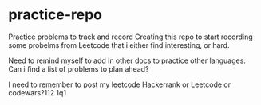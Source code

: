 # practice-repo
Practice problems to track and record
Creating this repo to start recording some probelms from Leetcode that i either find interesting, or hard.

Need to remind myself to add in other docs to practice other languages.
Can i find a list of problems to plan ahead?


I need to remember to post my leetcode
Hackerrank or Leetcode or codewars?112
1q1
